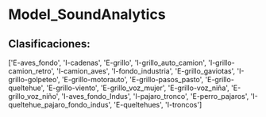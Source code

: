# Model_SoundAnalytics

## Clasificaciones: 
['E-aves_fondo',
 'I-cadenas',
 'E-grillo',
 'I-grillo_auto_camion',
 'I-grillo-camion_retro',
 'I-camion_aves',
 'I-fondo_industria',
 'E-grillo_gaviotas',
 'I-grillo-golpeteo',
 'E-grillo-motorauto',
 'E-grillo-pasos_pasto',
 'E-grillo-queltehue',
 'E-grillo-viento',
 'E-grillo_voz_mujer',
 'E-grillo-voz_niña',
 'E-grillo_voz_niño',
 'I-aves_fondo_Indus',
 'I-pajaro_tronco',
 'E-perro_pajaros',
 'I-queltehue_pajaro_fondo_indus',
 'E-queltehues',
 'I-troncos']
